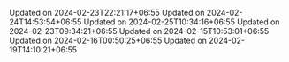 
Updated on 2024-02-23T22:21:17+06:55
Updated on 2024-02-24T14:53:54+06:55
Updated on 2024-02-25T10:34:16+06:55
Updated on 2024-02-23T09:34:21+06:55
Updated on 2024-02-15T10:53:01+06:55
Updated on 2024-02-16T00:50:25+06:55
Updated on 2024-02-19T14:10:21+06:55
